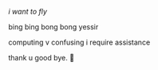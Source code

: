 *i want to fly*

bing bing bong bong yessir

computing v confusing i require assistance 

thank u good bye.
:cowboy_hat_face:	
